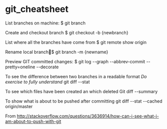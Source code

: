 # git_cheatsheet

List branches on machine:
$ git branch

Create and checkout branch
$ git checkout -b {newbranch}

List where all the branches have come from 
$ git remote show origin

Rename local branch$ git branch -m {newname}

Preview GIT committed changes: 
$ git log --graph --abbrev-commit --pretty=oneline --decorate

To see the difference between two branches in a readable format 
*Do exercise to fully understand*
 git diff --stat <branch1> <branch2>

To see which files have been created an which deleted
Git diff --summary <branch1> <branch2>

To show what is about to be pushed after committing
git diff --stat --cached origin/master

From <http://stackoverflow.com/questions/3636914/how-can-i-see-what-i-am-about-to-push-with-git> 
